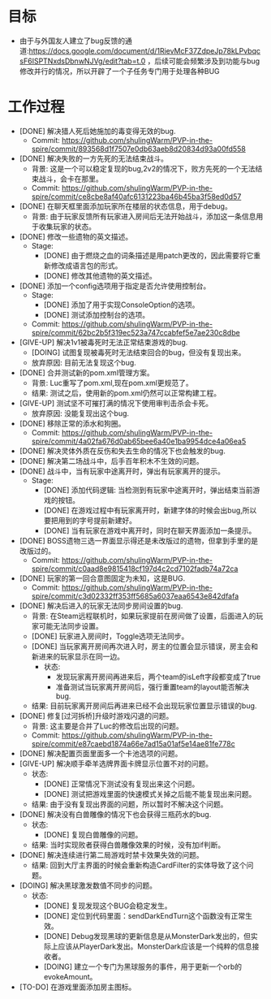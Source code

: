 # 目标
- 由于与外国友人建立了bug反馈的通道:https://docs.google.com/document/d/1RievMcF37ZdpeJp78kLPvbqcsF6ISPTNxdsDbnwNJVg/edit?tab=t.0 ，后续可能会频繁涉及到功能与bug修改并行的情况，所以开辟了一个子任务专门用于处理各种BUG

# 工作过程
- [DONE] 解决猎人死后她施加的毒变得无效的bug.
	- Commit: https://github.com/shulingWarm/PVP-in-the-spire/commit/893568d1f7507e0db63aeb8d20834d93a00fd558
- [DONE] 解决失败的一方先死的无法结束战斗。
	- 背景: 这是一个可以稳定复现的bug,2v2的情况下，败方先死的一个无法结束战斗，会卡在那里。
	- Commit: https://github.com/shulingWarm/PVP-in-the-spire/commit/ce8cbe8af40afc6131223ba46b45ba3f58ed0d57
- [DONE] 在聊天框里面添加玩家所在楼层的状态信息，用于debug。
	- 背景: 由于玩家反馈所有玩家进入房间后无法开始战斗，添加这一条信息用于收集玩家的状态。
- [DONE] 修改一些遗物的英文描述。
	- Stage:
		- [DONE] 由于燃烧之血的词条描述是用patch更改的，因此需要将它重新修改成语言包的形式。
		- [DONE] 修改其他遗物的英文描述。
- [DONE] 添加一个config选项用于指定是否允许使用控制台。
	- Stage:
		- [DONE] 添加了用于实现ConsoleOption的选项。
		- [DONE] 测试添加控制台的选项。
	- Commit: https://github.com/shulingWarm/PVP-in-the-spire/commit/62bc2b5f319ec523a747ccabfef5e7ae230c8dbe
- [GIVE-UP] 解决1v1被毒死时无法正常结束游戏的bug.
	- [DOING] 试图复现被毒死时无法结束回合的bug，但没有复现出来。
	- 放弃原因: 目前无法复现这个bug.
- [DONE] 合并测试新的pom.xml管理方案。
	- 背景: Luc重写了pom.xml,现在pom.xml更规范了。
	- 结果: 测试之后，使用新的pom.xml仍然可以正常构建工程。
- [GIVE-UP] 测试坚不可摧打满的情况下使用审判击杀会卡死。
	- 放弃原因: 没能复现出这个bug.
- [DONE] 移除正常的添水和狗圈。
	- Commit: https://github.com/shulingWarm/PVP-in-the-spire/commit/4a02fa676d0ab65bee6a40e1ba9954dce4a06ea5
- [DONE] 解决灵体外质在反伤和失去生命的情况下也会触发的bug.
- [DONE] 解决第二场战斗中，后手百年积木不生效的问题。
- [DONE] 战斗中，当有玩家中途离开时，弹出有玩家离开的提示。
	- Stage:
		- [DONE] 添加代码逻辑: 当检测到有玩家中途离开时，弹出结束当前游戏的按钮。
		- [DONE] 在游戏过程中有玩家离开时，新建字体的时候会出bug,所以要把用到的字号提前新建好。
		- [DONE] 当有玩家在游戏中离开时，同时在聊天界面添加一条提示。
- [DONE] BOSS遗物三选一界面显示得还是未改版过的遗物，但拿到手里的是改版过的。
	- Commit: https://github.com/shulingWarm/PVP-in-the-spire/commit/c0aad8e9815418cf197d4c2cd7102fadb74a72ca
- [DONE] 玩家的第一回合意图固定为未知，这是BUG.
	- Commit: https://github.com/shulingWarm/PVP-in-the-spire/commit/c3d02332ff353ff5685a6037eaa6543e842dfafa
- [DONE] 解决后进入的玩家无法同步房间设置的bug.
	- 背景: 在Steam远程联机时，如果玩家提前在房间做了设置，后面进入的玩家可能无法同步设置。
	- [DONE] 玩家进入房间时，Toggle选项无法同步。
	- [DONE] 当玩家离开房间再次进入时，房主的位置会显示错误，房主会和新进来的玩家显示在同一边。
		- 状态:
			- 发现玩家离开房间再进来后，两个team的isLeft字段都变成了true
			- 准备测试当玩家离开房间后，强行重置team的layout能否解决bug.
	- 结果: 目前玩家离开房间后再进来已经不会出现玩家位置显示错误的bug.
- [DONE] 修复[过河拆桥]升级时游戏闪退的问题。
	- 背景: 这主要是合并了Luc的修改后出现的问题。
	- Commit: https://github.com/shulingWarm/PVP-in-the-spire/commit/e87caebd1874a66e7ad15a01af5e14ae81fe778c
- [DONE] 解决配置页面里面多一个卡池选项的问题。
- [GIVE-UP] 解决顺手牵羊选牌界面卡牌显示位置不对的问题。
	- 状态:
		- [DONE] 正常情况下测试没有复现出来这个问题。
		- [DONE] 测试把游戏里面的快速模式关掉之后能不能复现出来问题。
	- 结果: 由于没有复现出界面的问题，所以暂时不解决这个问题。
- [DONE] 解决没有白兽雕像的情况下也会获得三瓶药水的bug.
	- 状态:
		- [DONE] 复现白兽雕像的问题。
	- 结果: 当时实现败者获得白兽雕像效果的时候，没有加if判断。
- [DONE] 解决连续进行第二局游戏时禁卡效果失效的问题。
	- 结果: 回到大厅主界面的时候会重新构造CardFilter的实体导致了这个问题。
- [DOING] 解决黑球激发数值不同步的问题。
	- 状态:
		- [DONE] 复现发现这个BUG会稳定发生。
		- [DONE] 定位到代码里面：sendDarkEndTurn这个函数没有正常生效。
		- [DONE] Debug发现黑球的更新信息是从MonsterDark发出的，但实际上应该从PlayerDark发出。MonsterDark应该是一个纯粹的信息接收者。
		- [DOING] 建立一个专门为黑球服务的事件，用于更新一个orb的evokeAmount。
- [TO-DO] 在游戏里面添加房主图标。
